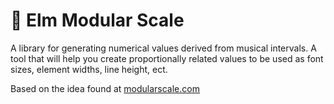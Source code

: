 # 📏 Elm Modular Scale
A library for generating numerical values derived from musical intervals. A tool that will help you create proportionally related values to be used as font sizes, element widths, line height, ect.

Based on the idea found at <a target="_blank" href="http://www.modularscale.com/">modularscale.com</a>